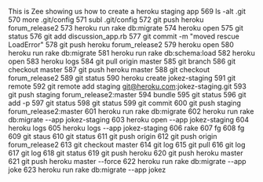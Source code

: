 <!-- # thunder helpers for login
# thunder rack flash
# thunder spechelper, dumps the database every time
# error for user already in the database -->

This is Zee showing us how to create a heroku staging app
  569  ls -alt .git
  570  more .git/config
  571  subl .git/config
  572  git push heroku forum_release2
  573  heroku run rake db:migrate
  574  heroku open
  575  git status
  576  git add discussion_app.rb
  577  git commit -m "moved rescue LoadError"
  578  git push heroku forum_release2
  579  heroku open
  580  heroku run rake db:migrate
  581  heroku run rake db:schema:load
  582  heroku open
  583  heroku logs
  584  git pull origin master
  585  git branch
  586  git checkout master
  587  git push heroku master
  588  git checkout forum_release2
  589  git status
  590  heroku create jokez-staging
  591  git remote
  592  git remote add staging  git@heroku.com:jokez-staging.git
  593  git push staging forum_release2:master
  594  bundle
  595  git status
  596  git add -p
  597  git status
  598  git status
  599  git commit
  600  git push staging forum_release2:master
  601  heroku run rake db:migrate
  602  heroku run rake db:migrate --app jokez-staging
  603  heroku open --app jokez-staging
  604  heroku logs
  605  heroku logs --app jokez-staging
  606  rake
  607  fg
  608  fg
  609  git staus
  610  git status
  611  git push origin
  612  git push origin forum_release2
  613  git checkout master
  614  git log
  615  git pull
  616  git log
  617  git log
  618  git status
  619  git push heroku
  620  git push heroku master
  621  git push heroku master --force
  622  heroku run rake db:migrate --app joke
  623  heroku run rake db:migrate --app jokez
